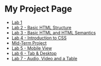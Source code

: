 # My Project Page


<ul>
<li><a href="lab1/index.html">Lab 1</a></li>
<li><a href="lab2/index.html">Lab 2 - Basic HTML Structure</a></li>
<li><a href="lab3/index.html">Lab 3 - Basic HTML and HTML Semantics</a></li>
<li><a href="lab4/index.html">Lab 4 - Introduction to CSS</a></li>
<li><a href="midterm/index.html">Mid-Term Project</a></li>
<li><a href="lab5/index.html">Lab 5 - Mobile View</a></li>
<li><a href="lab6/index.html">Lab 6 - Tab & Desktop</a></li>
<li><a href="lab6/index.html">Lab 7 - Audio, Video and a Table</a></li>
</ul>

